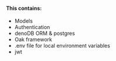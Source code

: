 #### This contains:
- Models
- Authentication
- denoDB ORM & postgres
- Oak framework
- .env file for local environment variables
- jwt